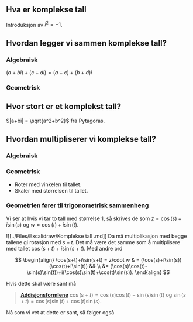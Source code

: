 ## Hva er komplekse tall

Introduksjon av $i^2 = -1$.

## Hvordan legger vi sammen komplekse tall?

### Algebraisk

$(a+bi)+(c+di) = (a+c)+(b+d)i$

### Geometrisk

## Hvor stort er et komplekst tall? 

$|a+bi|  = \sqrt{a^2+b^2}$ fra Pytagoras.

## Hvordan multipliserer vi komplekse tall?

### Algebraisk

### Geometrisk

- Roter med vinkelen til tallet.
- Skaler med størrelsen til tallet. 

### Geometrien fører til trigonometrisk sammenheng

Vi ser at hvis vi tar to tall med størrelse $1$, så skrives de som $z = \cos(s)+i\sin(s)$ og $w = \cos(t)+i\sin(t)$.

![[../Files/Excalidraw/Komplekse tall .md]]
Da må multiplikasjon med begge tallene gi rotasjon med $s+t$. Det må være det samme som å multiplisere med tallet $\cos(s+t)+i\sin(s+t)$. Med andre ord

$$
\begin{align} 
  \cos(s+t)+i\sin(s+t) = z\cdot w & = (\cos(s)+i\sin(s))(\cos(t)+i\sin(t)) && \\
  &= (\cos(s)\cos(t)-\sin(s)\sin(t))+i(\cos(s)\sin(t)+\cos(t)\sin(s)).
\end{align} 
$$

Hvis dette skal være sant må

> **[Addisjonsformlene](Kapittel%200%20-%20innledende%20kapittel/0.2%20Trigonometri/Trigonometri.md#Identiteter)**
> $\cos(s+t) = \cos(s)\cos(t)-\sin(s)\sin(t)$
> og
> $\sin(s+t) = \cos(s)\sin(t)+\cos (t)\sin(s)$.

Nå som vi vet at dette er sant, så følger også 

